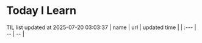 # Today I Learn 
TIL list updated at 2025-07-20 03:03:37
| name | url | updated time |
| :--- | -- | -- |

